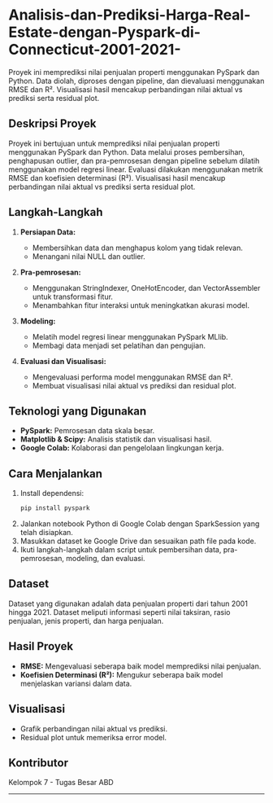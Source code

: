 # Analisis-dan-Prediksi-Harga-Real-Estate-dengan-Pyspark-di-Connecticut-2001-2021-
Proyek ini memprediksi nilai penjualan properti menggunakan PySpark dan Python. Data diolah, diproses dengan pipeline, dan dievaluasi menggunakan RMSE dan R². Visualisasi hasil mencakup perbandingan nilai aktual vs prediksi serta residual plot.

## Deskripsi Proyek
Proyek ini bertujuan untuk memprediksi nilai penjualan properti menggunakan PySpark dan Python. Data melalui proses pembersihan, penghapusan outlier, dan pra-pemrosesan dengan pipeline sebelum dilatih menggunakan model regresi linear. Evaluasi dilakukan menggunakan metrik RMSE dan koefisien determinasi (R²). Visualisasi hasil mencakup perbandingan nilai aktual vs prediksi serta residual plot.

## Langkah-Langkah
1. **Persiapan Data:** 
   - Membersihkan data dan menghapus kolom yang tidak relevan.
   - Menangani nilai NULL dan outlier.

2. **Pra-pemrosesan:**
   - Menggunakan StringIndexer, OneHotEncoder, dan VectorAssembler untuk transformasi fitur.
   - Menambahkan fitur interaksi untuk meningkatkan akurasi model.

3. **Modeling:**
   - Melatih model regresi linear menggunakan PySpark MLlib.
   - Membagi data menjadi set pelatihan dan pengujian.

4. **Evaluasi dan Visualisasi:**
   - Mengevaluasi performa model menggunakan RMSE dan R².
   - Membuat visualisasi nilai aktual vs prediksi dan residual plot.

## Teknologi yang Digunakan
- **PySpark:** Pemrosesan data skala besar.
- **Matplotlib & Scipy:** Analisis statistik dan visualisasi hasil.
- **Google Colab:** Kolaborasi dan pengelolaan lingkungan kerja.

## Cara Menjalankan
1. Install dependensi:
   ```bash
   pip install pyspark
   ```
2. Jalankan notebook Python di Google Colab dengan SparkSession yang telah disiapkan.
3. Masukkan dataset ke Google Drive dan sesuaikan path file pada kode.
4. Ikuti langkah-langkah dalam script untuk pembersihan data, pra-pemrosesan, modeling, dan evaluasi.

## Dataset
Dataset yang digunakan adalah data penjualan properti dari tahun 2001 hingga 2021. Dataset meliputi informasi seperti nilai taksiran, rasio penjualan, jenis properti, dan harga penjualan.

## Hasil Proyek
- **RMSE:** Mengevaluasi seberapa baik model memprediksi nilai penjualan.
- **Koefisien Determinasi (R²):** Mengukur seberapa baik model menjelaskan variansi dalam data.

## Visualisasi
- Grafik perbandingan nilai aktual vs prediksi.
- Residual plot untuk memeriksa error model.

## Kontributor
Kelompok 7 - Tugas Besar ABD

---
